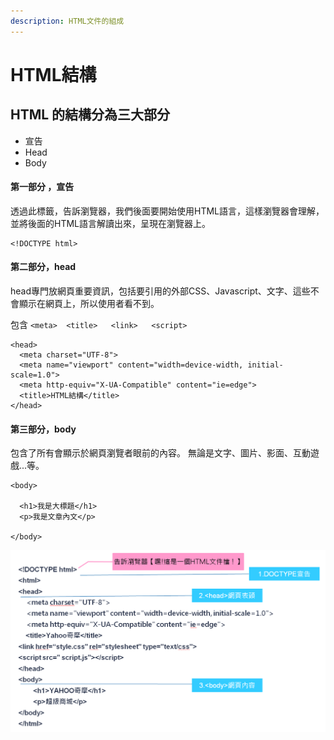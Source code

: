```yaml
---
description: HTML文件的組成
---
```


# HTML結構

## HTML 的結構分為三大部分

* 宣告
* Head
* Body

#### 第一部分 ，宣告

透過此標籤，告訴瀏覽器，我們後面要開始使用HTML語言，這樣瀏覽器會理解，並將後面的HTML語言解讀出來，呈現在瀏覽器上。

```markup
<!DOCTYPE html>
```

#### 第二部分，head

head專門放網頁重要資訊，包括要引用的外部CSS、Javascript、文字、這些不會顯示在網頁上，所以使用者看不到。

包含 `<meta>  <title>   <link>   <script>`

```markup
<head>
  <meta charset="UTF-8">
  <meta name="viewport" content="width=device-width, initial-scale=1.0">
  <meta http-equiv="X-UA-Compatible" content="ie=edge">
  <title>HTML結構</title>
</head>
```

#### 第三部分，body

包含了所有會顯示於網頁瀏覽者眼前的內容。 無論是文字、圖片、影面、互動遊戲...等。

```markup
<body>

  <h1>我是大標題</h1>
  <p>我是文章內文</p>
  
</body>
```

![](../.gitbook/assets/image%20%2824%29.png)

